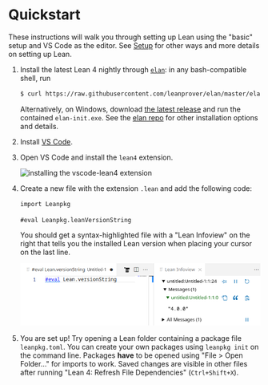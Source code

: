 # Quickstart

These instructions will walk you through setting up Lean using the "basic" setup and VS Code as the editor.
See [Setup](./setup.md) for other ways and more details on setting up Lean.

1. Install the latest Lean 4 nightly through [`elan`](https://github.com/leanprover/elan): in any bash-compatible shell, run
    ```sh
    $ curl https://raw.githubusercontent.com/leanprover/elan/master/elan-init.sh -sSf | sh -s -- --default-toolchain leanprover/lean4:nightly
    ```
    Alternatively, on Windows, download [the latest release](https://github.com/leanprover/elan/releases/latest/download/elan-x86_64-pc-windows-msvc.zip) and run the contained `elan-init.exe`.
    See the [elan repo](https://github.com/leanprover/elan) for other installation options and details.
    
1. Install [VS Code](https://code.visualstudio.com/).

1. Open VS Code and install the `lean4` extension.

    ![installing the vscode-lean4 extension](images/code-ext.png)

1. Create a new file with the extension `.lean` and add the following code:
    ```lean
    import Leanpkg

    #eval Leanpkg.leanVersionString
    ```
    You should get a syntax-highlighted file with a "Lean Infoview" on the right that tells you the installed Lean version when placing your cursor on the last line.

    ![successful setup](images/code-success.png)

1. You are set up! Try opening a Lean folder containing a package file `leanpkg.toml`. You can create your own packages using `leanpkg init` on the command line.
   Packages **have** to be opened using "File > Open Folder..." for imports to work.
   Saved changes are visible in other files after running "Lean 4: Refresh File Dependencies" (`Ctrl+Shift+X`).
